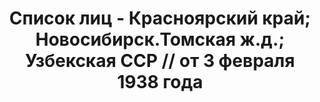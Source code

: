 ---
title: Список лиц - Красноярский край; Новосибирск.Томская ж.д.; Узбекская ССР //
  от 3 февраля 1938 года
description: РГАСПИ, ф.17, т.6, оп.171, дело 414, лист 238
images:
- /disk/pictures/v06/17-171-414-238.jpg
- /disk/pictures/v06/17-171-414-239.jpg
- /disk/pictures/v06/17-171-414-240.jpg
- /disk/pictures/v06/17-171-414-241.jpg
- /disk/pictures/v06/17-171-414-242.jpg
- /disk/pictures/v06/17-171-414-243.jpg
---